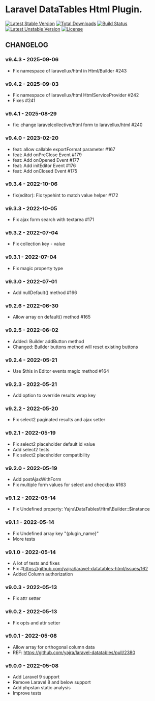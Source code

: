 # Laravel DataTables Html Plugin.

[![Latest Stable Version](https://poser.pugx.org/yajra/laravel-datatables-html/v/stable.png)](https://packagist.org/packages/yajra/laravel-datatables-html)
[![Total Downloads](https://poser.pugx.org/yajra/laravel-datatables-html/downloads.png)](https://packagist.org/packages/yajra/laravel-datatables-html)
[![Build Status](https://travis-ci.org/yajra/laravel-datatables-html.png?branch=master)](https://travis-ci.org/yajra/laravel-datatables-html)
[![Latest Unstable Version](https://poser.pugx.org/yajra/laravel-datatables-html/v/unstable.svg)](https://packagist.org/packages/yajra/laravel-datatables-html)
[![License](https://poser.pugx.org/yajra/laravel-datatables-html/license.svg)](https://packagist.org/packages/yajra/laravel-datatables-html)

## CHANGELOG

### v9.4.3 - 2025-09-06

- Fix namespace of laravellux/html in Html/Builder #243

### v9.4.2 - 2025-09-03

- Fix namespace of laravellux/html HtmlServiceProvider #242
- Fixes #241

### v9.4.1 - 2025-08-29

- fix: change laravelcollective/html form to laravellux/html #240

### v9.4.0 - 2023-02-20

- feat: allow callable exportFormat parameter #167
- feat: Add onPreClose Event #179
- feat: Add onOpened Event  #177
- feat: Add initEditor Event #176
- feat: Add onClosed Event #175

### v9.3.4 - 2022-10-06

- fix(editor): Fix typehint to match value helper #172

### v9.3.3 - 2022-10-05

- Fix ajax form search with textarea #171

### v9.3.2 - 2022-07-04

- Fix collection key - value

### v9.3.1 - 2022-07-04

- Fix magic property type

### v9.3.0 - 2022-07-01

- Add nullDefault() method #166

### v9.2.6 - 2022-06-30

- Allow array on default() method #165

### v9.2.5 - 2022-06-02

- Added: Builder addButton method
- Changed: Builder buttons method will reset existing buttons

### v9.2.4 - 2022-05-21

- Use $this in Editor events magic method #164

### v9.2.3 - 2022-05-21

- Add option to override results wrap key

### v9.2.2 - 2022-05-20

- Fix select2 paginated results and ajax setter

### v9.2.1 - 2022-05-19

- Fix select2 placeholder default id value
- Add select2 tests
- Fix select2 placeholder compatibility

### v9.2.0 - 2022-05-19

- Add postAjaxWithForm
- Fix multiple form values for select and checkbox #163

### v9.1.2 - 2022-05-14

- Fix Undefined property: Yajra\DataTables\Html\Builder::$instance

### v9.1.1 - 2022-05-14

- Fix Undefined array key "{plugin_name}"
- More tests

### v9.1.0 - 2022-05-14

- A lot of tests and fixes
- Fix #https://github.com/yajra/laravel-datatables-html/issues/162
- Added Column authorization

### v9.0.3 - 2022-05-13

- Fix attr setter

### v9.0.2 - 2022-05-13

- Fix opts and attr setter

### v9.0.1 - 2022-05-08

- Allow array for orthogonal column data
- REF: https://github.com/yajra/laravel-datatables/pull/2380

### v9.0.0 - 2022-05-08

- Add Laravel 9 support
- Remove Laravel 8 and below support
- Add phpstan static analysis
- Improve tests
